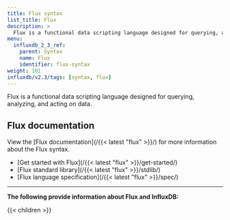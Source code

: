 ```yaml
---
title: Flux syntax
list_title: Flux
description: >
  Flux is a functional data scripting language designed for querying, analyzing, and acting on data.
menu:
  influxdb_2_3_ref:
    parent: Syntax
    name: Flux
    identifier: flux-syntax
weight: 101
influxdb/v2.3/tags: [syntax, flux]
---
```


Flux is a functional data scripting language designed for querying, analyzing, and acting on data.

## Flux documentation
View the [Flux documentation](/{{< latest "flux" >}}/) for more information about
the Flux syntax.

- [Get started with Flux](/{{< latest "flux" >}}/get-started/)
- [Flux standard library](/{{< latest "flux" >}}/stdlib/)
- [Flux language specification](/{{< latest "flux" >}}/spec/)

---

**The following provide information about Flux and InfluxDB:**

{{< children >}}
